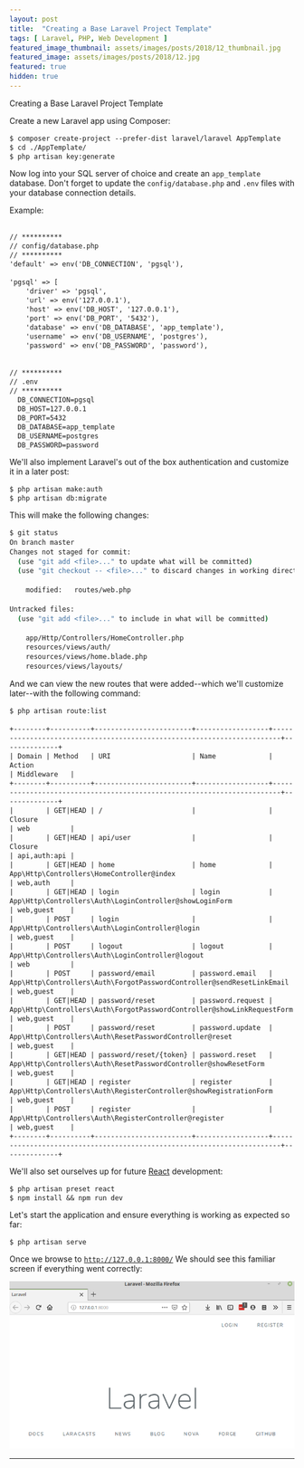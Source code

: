 ```yaml
---
layout: post
title:  "Creating a Base Laravel Project Template"
tags: [ Laravel, PHP, Web Development ]
featured_image_thumbnail: assets/images/posts/2018/12_thumbnail.jpg
featured_image: assets/images/posts/2018/12.jpg
featured: true
hidden: true
---
```


Creating a Base Laravel Project Template

<!--more-->

Create a new Laravel app using Composer:
<pre class="line-numbers">
<code class="language-bash">$ composer create-project --prefer-dist laravel/laravel AppTemplate
$ cd ./AppTemplate/
$ php artisan key:generate</code>
</pre>

Now log into your SQL server of choice and create an <code class="language-bash">app_template</code> database.  Don't forget to update the <code class="language-bash">config/database.php</code> and <code class="language-bash">.env</code> files with your database connection details.

Example:
<pre><code class="language-php">
// **********
// config/database.php
// **********
'default' => env('DB_CONNECTION', 'pgsql'),

'pgsql' => [
    'driver' => 'pgsql',
    'url' => env('127.0.0.1'),
    'host' => env('DB_HOST', '127.0.0.1'),
    'port' => env('DB_PORT', '5432'),
    'database' => env('DB_DATABASE', 'app_template'),
    'username' => env('DB_USERNAME', 'postgres'),
    'password' => env('DB_PASSWORD', 'password'),


// **********
// .env
// **********
  DB_CONNECTION=pgsql
  DB_HOST=127.0.0.1
  DB_PORT=5432
  DB_DATABASE=app_template
  DB_USERNAME=postgres
  DB_PASSWORD=password
</code></pre>

We'll also implement Laravel's out of the box authentication and customize it in a later post:

<pre class="line-numbers">
<code class="language-bash">$ php artisan make:auth
$ php artisan db:migrate</code></pre>

This will make the following changes:

```bash
$ git status
On branch master
Changes not staged for commit:
  (use "git add <file>..." to update what will be committed)
  (use "git checkout -- <file>..." to discard changes in working directory)

	modified:   routes/web.php

Untracked files:
  (use "git add <file>..." to include in what will be committed)

	app/Http/Controllers/HomeController.php
	resources/views/auth/
	resources/views/home.blade.php
	resources/views/layouts/
```

And we can view the new routes that were added--which we'll customize later--with the following command:

<pre class="line-numbers">
<code class="language-bash">$ php artisan route:list

+--------+----------+------------------------+------------------+------------------------------------------------------------------------+--------------+
| Domain | Method   | URI                    | Name             | Action                                                                 | Middleware   |
+--------+----------+------------------------+------------------+------------------------------------------------------------------------+--------------+
|        | GET|HEAD | /                      |                  | Closure                                                                | web          |
|        | GET|HEAD | api/user               |                  | Closure                                                                | api,auth:api |
|        | GET|HEAD | home                   | home             | App\Http\Controllers\HomeController@index                              | web,auth     |
|        | GET|HEAD | login                  | login            | App\Http\Controllers\Auth\LoginController@showLoginForm                | web,guest    |
|        | POST     | login                  |                  | App\Http\Controllers\Auth\LoginController@login                        | web,guest    |
|        | POST     | logout                 | logout           | App\Http\Controllers\Auth\LoginController@logout                       | web          |
|        | POST     | password/email         | password.email   | App\Http\Controllers\Auth\ForgotPasswordController@sendResetLinkEmail  | web,guest    |
|        | GET|HEAD | password/reset         | password.request | App\Http\Controllers\Auth\ForgotPasswordController@showLinkRequestForm | web,guest    |
|        | POST     | password/reset         | password.update  | App\Http\Controllers\Auth\ResetPasswordController@reset                | web,guest    |
|        | GET|HEAD | password/reset/{token} | password.reset   | App\Http\Controllers\Auth\ResetPasswordController@showResetForm        | web,guest    |
|        | GET|HEAD | register               | register         | App\Http\Controllers\Auth\RegisterController@showRegistrationForm      | web,guest    |
|        | POST     | register               |                  | App\Http\Controllers\Auth\RegisterController@register                  | web,guest    |
+--------+----------+------------------------+------------------+------------------------------------------------------------------------+--------------+</code></pre>

We'll also set ourselves up for future [React](https://reactjs.org/) development:

<pre class="line-numbers">
<code class="language-bash">$ php artisan preset react
$ npm install && npm run dev
</code></pre>

Let's start the application and ensure everything is working as expected so far:

<pre class="line-numbers">
<code class="language-bash">$ php artisan serve
</code></pre>

Once we browse to <code class="language-html">http://127.0.0.1:8000/</code> We should see this familiar screen if everything went correctly:

![Laravel start page](assets/images/posts/2019/laravel_start_page.png)

---
